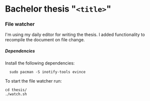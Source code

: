 # Bachelor thesis "`<title>`"

### File watcher
I'm using my daily editor for writing the thesis. I added functionality to recompile the document
on file change.

##### Dependencies
Install the following dependencies:
```
  sudo pacman -S inotify-tools evince
```

To start the file watcher run:

```
cd thesis/
./watch.sh

```
